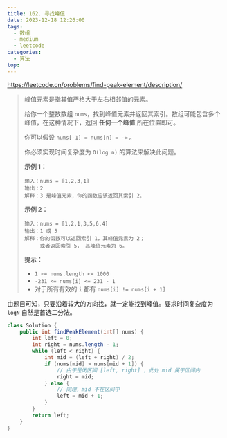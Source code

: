 ```yaml
---
title: 162. 寻找峰值
date: 2023-12-18 12:26:00
tags:
  - 数组
  - medium
  - leetcode
categories:
  - 算法
top:
---
```


https://leetcode.cn/problems/find-peak-element/description/

<!-- more -->

> 峰值元素是指其值严格大于左右相邻值的元素。
>
> 给你一个整数数组 `nums`，找到峰值元素并返回其索引。数组可能包含多个峰值，在这种情况下，返回 **任何一个峰值** 所在位置即可。
>
> 你可以假设 `nums[-1] = nums[n] = -∞` 。
>
> 你必须实现时间复杂度为 `O(log n)` 的算法来解决此问题。
>
>  
>  
> **示例 1：**
> 
> ```
> 输入：nums = [1,2,3,1]
> 输出：2
> 解释：3 是峰值元素，你的函数应该返回其索引 2。
> ```
> 
> **示例 2：**
> 
> ```
>输入：nums = [1,2,1,3,5,6,4]
> 输出：1 或 5 
>解释：你的函数可以返回索引 1，其峰值元素为 2；
>      或者返回索引 5， 其峰值元素为 6。
> ```
> 
>   
> 
> **提示：**
> 
> - `1 <= nums.length <= 1000`
> - `-231 <= nums[i] <= 231 - 1`
> - 对于所有有效的 `i` 都有 `nums[i] != nums[i + 1]`

由题目可知，只要沿着较大的方向找，就一定能找到峰值。要求时间复杂度为 `logN` 自然是首选二分法。

```java
class Solution {
    public int findPeakElement(int[] nums) {
        int left = 0;
        int right = nums.length - 1;
        while (left < right) {
            int mid = (left + right) / 2;
            if (nums[mid] > nums[mid + 1]) {
                // 由于是闭区间 [left, right] ，此处 mid 属于区间内
                right = mid;
            } else {
                // 同理，mid 不在区间中
                left = mid + 1;
            }
        }
        return left;
    }
}
```

